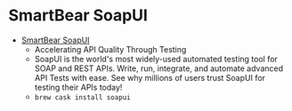 # SmartBear SoapUI
- [SmartBear SoapUI](https://www.soapui.org/)
  -  Accelerating API Quality Through Testing
  - SoapUI is the world's most widely-used automated testing tool for SOAP and REST APIs. Write, run, integrate, and automate advanced API Tests with ease. See why millions of users trust SoapUI for testing their APIs today!
  - `brew cask install soapui`
